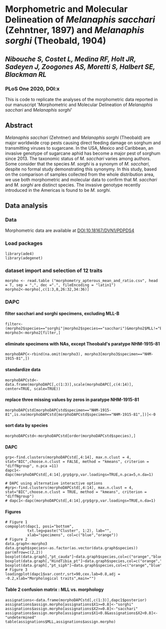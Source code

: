 # Morphometric and Molecular Delineation of _Melanaphis sacchari_ (Zehntner, 1897) and _Melanaphis sorghi_ (Theobald, 1904)
## ***Nibouche S, Costet L, Medina RF, Holt JR, Sadeyen J, Zoogones AS, Moretti S, Halbert SE, Blackman RL***

### PLoS One 2020, DOI:x

This is code to replicate the analyses of the morphometric data reported in our manuscript 'Morphometric and Molecular Delineation of _Melanaphis sacchari_ and _Melanaphis sorghi_'

## Abstract

*Melanaphis sacchari* (Zehntner) and *Melanaphis sorghi* (Theobald) are major worldwide crop pests causing direct feeding damage on sorghum and transmitting viruses to sugarcane. In the USA, Mexico and Caribbean, an invasive genotype of sugarcane aphid has become a major pest of sorghum since 2013. The taxonomic status of *M. sacchari* varies among authors. Some consider that the species *M. sorghi* is a synonym of *M. sacchari*, despite no formal study demonstrating this synonymy. In this study, based on the comparison of samples collected from the whole distribution area, we use both morphometric and molecular data to confirm that *M. sacchari* and *M. sorghi* are distinct species. The invasive genotype recently introduced in the Americas is found to be *M. sorghi*.

## Data analysis
### Data
Morphometric data are available at [DOI:10.18167/DVN1/PDPDS4](http://dx.doi.org/10.18167/DVN1/PDPDS4)

### Load packages
```
library(ade4)
library(adegenet)
```
### dataset import and selection of 12 traits
```
morpho <- read.table ("morphometry_apterous_mean_and_ratio.csv", head = T, sep = ",", dec =".", fileEncoding = "latin1")
morpho2<-morpho[,c(1:3,8,26:32,34:36)]
```
### DAPC
#### filter sacchari and sorghi specimens, excluding MLL-B
```
filter<-(morpho2$species=="sorghi"|morpho2$species=="sacchari")&morpho2$MLL!="B"
morpho3<-morpho2[filter,]
```
#### eliminate specimens with NAs, except Theobald's paratype NHM-1915-81
```
morphoDAPC<-rbind(na.omit(morpho3), morpho3[morpho3$specimen=="NHM-1915-81",])
```
#### standardize data 
```
morphoDAPCstd<-data.frame(morphoDAPC[,c(1:3)],scale(morphoDAPC[,c(4:14)], center=TRUE, scale=TRUE))
```
#### replace three missing values by zeros in paratype NHM-1915-81
```
morphoDAPCstd[morphoDAPCstd$specimen=="NHM-1915-81",is.na(morphoDAPCstd[morphoDAPCstd$specimen=="NHM-1915-81",])]<-0
```
#### sort data by species
```
morphoDAPCstd<-morphoDAPCstd[order(morphoDAPCstd$species),]
```
#### DAPC
```
grp<-find.clusters(morphoDAPCstd[,4:14], max.n.clust = 4, stat="BIC",choose.n.clust = FALSE, method = "kmeans", criterion = "diffNgroup", n.pca =11)
dapc1<-dapc(morphoDAPCstd[,4:14],grp$grp,var.loadings=TRUE,n.pca=5,n.da=1)

# DAPC using alternative interactive options
#grp<-find.clusters(morphoDAPCstd[,4:14], max.n.clust = 4, stat="BIC",choose.n.clust = TRUE, method = "kmeans", criterion = "diffNgroup")
# dapc1<-dapc(morphoDAPCstd[,4:14],grp$grp,var.loadings=TRUE,n.da=1)
```
#### Figures
```
# Figure 1
compoplot(dapc1, posi="bottom",
          txt.leg=paste("Cluster", 1:2), lab="",
          xlab="specimens", col=c("blue","orange"))
# Figure 2
data.graph<-morpho3
data.graph$species<-as.factor(as.vector(data.graph$species))
par(mfrow=c(2,2))
boxplot(data.graph[,"pt_cauda"]~data.graph$species,col=c("orange","blue"),xlab="",ylab="pt:cauda")
boxplot(data.graph[,"HindTibia_pt"]~data.graph$species,col=c("orange","blue"),xlab="",ylab="HindTibia:pt")
boxplot(data.graph[,"pt_siph"]~data.graph$species,col=c("orange","blue"),xlab="",ylab="pt:siph")
# Figure 3
loadingplot(dapc1$var.contr,srt=90,cex.lab=0.8,adj = -0.2,xlab="Morphological traits",main="")
```
#### Table 2 confusion matrix : MLL vs. morphology
```
assignations<-data.frame(morphoDAPCstd[,c(1:3)],dapc1$posterior)
assignations$assign.morpho[assignations$X1>=0.8]<-"sorghi"
assignations$assign.morpho[assignations$X2>=0.8]<-"sacchari"
assignations$assign.morpho[assignations$X1<0.8&assignations$X2<0.8]<-"undetermined"
table(assignations$MLL,assignations$assign.morpho)
```

